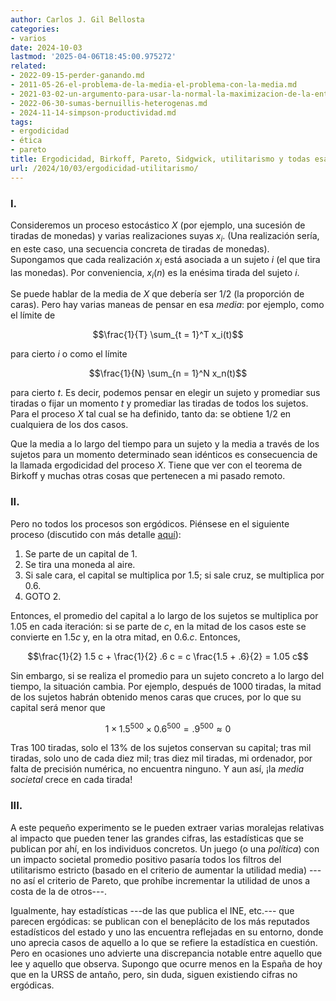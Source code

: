 ```yaml
---
author: Carlos J. Gil Bellosta
categories:
- varios
date: 2024-10-03
lastmod: '2025-04-06T18:45:00.975272'
related:
- 2022-09-15-perder-ganando.md
- 2011-05-26-el-problema-de-la-media-el-problema-con-la-media.md
- 2021-03-02-un-argumento-para-usar-la-normal-la-maximizacion-de-la-entropia.md
- 2022-06-30-sumas-bernuillis-heterogenas.md
- 2024-11-14-simpson-productividad.md
tags:
- ergodicidad
- ética
- pareto
title: Ergodicidad, Birkoff, Pareto, Sidgwick, utilitarismo y todas esas cosas
url: /2024/10/03/ergodicidad-utilitarismo/
---
```


### I.

Consideremos un proceso estocástico $X$ (por ejemplo, una sucesión de tiradas de monedas) y varias realizaciones suyas $x_i$. (Una realización sería, en este caso, una secuencia concreta de tiradas de monedas). Supongamos que cada realización $x_i$ está asociada a un sujeto $i$ (el que tira las monedas). Por conveniencia, $x_i(n)$ es la enésima tirada del sujeto $i$.

Se puede hablar de la media de $X$ que debería ser 1/2 (la proporción de caras). Pero hay varias maneas de pensar en esa _media_: por ejemplo, como el límite de

$$\frac{1}{T} \sum_{t = 1}^T x_i(t)$$

para cierto $i$ o como el límite

$$\frac{1}{N} \sum_{n = 1}^N x_n(t)$$

para cierto $t$. Es decir, podemos pensar en elegir un sujeto y promediar sus tiradas o fijar un momento $t$ y promediar las tiradas de todos los sujetos. Para el proceso $X$ tal cual se ha definido, tanto da: se obtiene 1/2 en cualquiera de los dos casos.

Que la media a lo largo del tiempo para un sujeto y la media a través de los sujetos para un momento determinado sean idénticos es consecuencia de la llamada ergodicidad del proceso $X$. Tiene que ver con el teorema de Birkoff y muchas otras cosas que pertenecen a mi pasado remoto.

### II.

Pero no todos los procesos son ergódicos. Piénsese en el siguiente proceso (discutido con más detalle [aquí](https://ergodicityeconomics.com/2024/02/05/ergodicity-economics-a-history-2/)):

1. Se parte de un capital de 1.
2. Se tira una moneda al aire.
3. Si sale cara, el capital se multiplica por 1.5; si sale cruz, se multiplica por 0.6.
4. GOTO 2.

Entonces, el promedio del capital a lo largo de los sujetos se multiplica por 1.05 en cada iteración: si se parte de $c$, en la mitad de los casos este se convierte en $1.5 c$ y, en la otra mitad, en $0.6.c$. Entonces,

$$\frac{1}{2} 1.5 c + \frac{1}{2} .6 c = c \frac{1.5 + .6}{2} = 1.05 c$$

Sin embargo, si se realiza el promedio para un sujeto concreto a lo largo del tiempo, la situación cambia. Por ejemplo, después de 1000 tiradas, la mitad de los sujetos habrán obtenido menos caras que cruces, por lo que su capital será menor que

$$1 \times 1.5^{500} \times 0.6^{500} = .9^{500} \approx 0$$

Tras 100 tiradas, solo el 13% de los sujetos conservan su capital; tras mil tiradas, solo uno de cada diez mil; tras diez mil tiradas, mi ordenador, por falta de precisión numérica, no encuentra ninguno. Y aun así, ¡la _media societal_ crece en cada tirada!

### III.

A este pequeño experimento se le pueden extraer varias moralejas relativas al impacto que pueden tener las grandes cifras, las estadísticas que se publican por ahí, en los individuos concretos. Un juego (o una _política_) con un impacto societal promedio positivo pasaría todos los filtros del utilitarismo estricto (basado en el criterio de aumentar la utilidad media) ---no así el criterio de Pareto, que prohíbe incrementar la utilidad de unos a costa de la de otros---.

Igualmente, hay estadísticas ---de las que publica el INE, etc.--- que parecen ergódicas: se publican con el beneplácito de los más reputados estadísticos del estado y uno las encuentra reflejadas en su entorno, donde uno aprecia casos de aquello a lo que se refiere la estadística en cuestión. Pero en ocasiones uno advierte una discrepancia notable entre aquello que lee y aquello que observa. Supongo que ocurre menos en la España de hoy que en la URSS de antaño, pero, sin duda, siguen existiendo cifras no ergódicas.